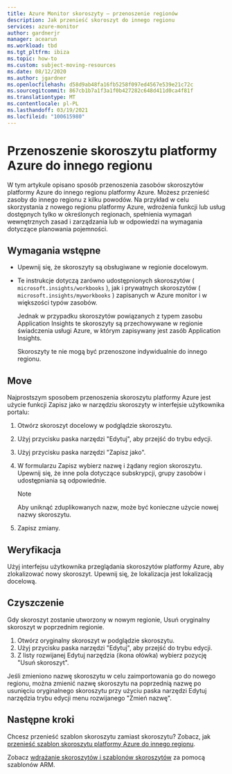 ```yaml
---
title: Azure Monitor skoroszyty — przenoszenie regionów
description: Jak przenieść skoroszyt do innego regionu
services: azure-monitor
author: gardnerjr
manager: acearun
ms.workload: tbd
ms.tgt_pltfrm: ibiza
ms.topic: how-to
ms.custom: subject-moving-resources
ms.date: 08/12/2020
ms.author: jgardner
ms.openlocfilehash: d58d9ab48fa16fb5258f097ed4567e539e21c72c
ms.sourcegitcommit: 867cb1b7a1f3a1f0b427282c648d411d0ca4f81f
ms.translationtype: MT
ms.contentlocale: pl-PL
ms.lasthandoff: 03/19/2021
ms.locfileid: "100615980"
---
```

# <a name="move-an-azure-workbook-to-another-region"></a>Przenoszenie skoroszytu platformy Azure do innego regionu

W tym artykule opisano sposób przenoszenia zasobów skoroszytów platformy Azure do innego regionu platformy Azure. Możesz przenieść zasoby do innego regionu z kilku powodów. Na przykład w celu skorzystania z nowego regionu platformy Azure, wdrożenia funkcji lub usług dostępnych tylko w określonych regionach, spełnienia wymagań wewnętrznych zasad i zarządzania lub w odpowiedzi na wymagania dotyczące planowania pojemności.

## <a name="prerequisites"></a>Wymagania wstępne

* Upewnij się, że skoroszyty są obsługiwane w regionie docelowym.

* Te instrukcje dotyczą zarówno udostępnionych skoroszytów ( `microsoft.insights/workbooks` ), jak i prywatnych skoroszytów ( `microsoft.insights/myworkbooks` ) zapisanych w Azure monitor i w większości typów zasobów.

  Jednak w przypadku skoroszytów powiązanych z typem zasobu Application Insights te skoroszyty są przechowywane w regionie świadczenia usługi Azure, w którym zapisywany jest zasób Application Insights.

  Skoroszyty te nie mogą być przenoszone indywidualnie do innego regionu.

## <a name="move"></a>Move

Najprostszym sposobem przenoszenia skoroszytu platformy Azure jest użycie funkcji Zapisz jako w narzędziu skoroszyty w interfejsie użytkownika portalu:

1. Otwórz skoroszyt docelowy w podglądzie skoroszytu.
2. Użyj przycisku paska narzędzi "Edytuj", aby przejść do trybu edycji.
3. Użyj przycisku paska narzędzi "Zapisz jako".
4. W formularzu Zapisz wybierz nazwę i żądany region skoroszytu. Upewnij się, że inne pola dotyczące subskrypcji, grupy zasobów i udostępniania są odpowiednie.

   > [!NOTE]
   > Aby uniknąć zduplikowanych nazw, może być konieczne użycie nowej nazwy skoroszytu.

5. Zapisz zmiany. 

## <a name="verify"></a>Weryfikacja

Użyj interfejsu użytkownika przeglądania skoroszytów platformy Azure, aby zlokalizować nowy skoroszyt. Upewnij się, że lokalizacja jest lokalizacją docelową.

## <a name="clean-up"></a>Czyszczenie

Gdy skoroszyt zostanie utworzony w nowym regionie, Usuń oryginalny skoroszyt w poprzednim regionie.
1. Otwórz oryginalny skoroszyt w podglądzie skoroszytu.
2. Użyj przycisku paska narzędzi "Edytuj", aby przejść do trybu edycji.
3. Z listy rozwijanej Edytuj narzędzia (ikona ołówka) wybierz pozycję "Usuń skoroszyt".

Jeśli zmieniono nazwę skoroszytu w celu zaimportowania go do nowego regionu, można zmienić nazwę skoroszytu na poprzednią nazwę po usunięciu oryginalnego skoroszytu przy użyciu paska narzędzi Edytuj narzędzia trybu edycji menu rozwijanego "Zmień nazwę".

## <a name="next-steps"></a>Następne kroki

Chcesz przenieść szablon skoroszytu zamiast skoroszytu? Zobacz, jak [przenieść szablon skoroszytu platformy Azure do innego regionu](./workbook-templates-move-region.md).

Zobacz [wdrażanie skoroszytów i szablonów skoroszytów](../visualize/workbooks-automate.md) za pomocą szablonów ARM.
